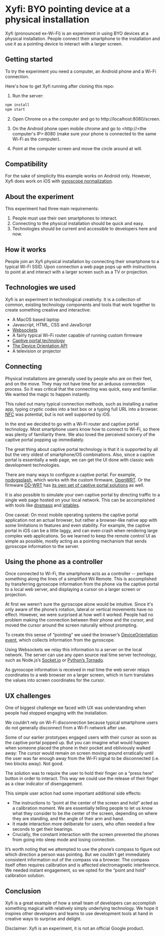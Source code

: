 # Xyfi: BYO pointing device at a physical installation

Xyfi (pronounced ex-Wi-Fi) is an experiment in using BYO devices at a physical installation. People connect their smartphone to the installation and use it as a pointing device to interact with a larger screen.


## Getting started

To try the experiment you need a computer, an Android phone and a Wi-Fi connection. 

Here's how to get Xyfi running after cloning this repo:

1. Run the server:

```bash
npm install
npm start
```

2. Open Chrome on a the computer and go to http://localhost:8080/screen.

3. On the Android phone open mobile chrome and go to <http://<the computer's IP>:8080 (make sure your phone is connected to the same Wi-Fi as the computer).

4. Point at the computer screen and move the circle around at will.


## Compatibility

For the sake of simplicity this example works on Android only. However, Xyfi does work on iOS with [gyroscope normalization](https://www.npmjs.com/package/gyronorm).


## About the experiment

This experiment had three main requirements:
 1. People must use their own smartphones to interact.
 2. Connecting to the physical installation should be quick and easy.
 3. Technologies should be current and accessible to developers here and now.


## How it works

People join an Xyfi physical installation by connecting their smartphone to a typical Wi-Fi SSID. Upon connection a web page pops up with instructions to point at and interact with a larger screen such as a TV or projection.


## Technologies we used

Xyfi is an experiment in technological creativity. It is a collection of common, existing technology components and tools that work together to create something creative and interactive:
 * A MacOS based laptop
 * Javascript, HTML, CSS and JavaScript
 * [Websockets](https://www.w3.org/TR/2011/WD-websockets-20110929)
 * A fairly typical Wi-Fi router capable of running custom firmware
 * [Captive portal technology](https://en.wikipedia.org/wiki/Captive_portal)
 * [The Device Orientation API](https://www.w3.org/TR/orientation-event)
 * A television or projector


## Connecting

Physical installations are generally used by people who are on their feet, and on the move. They may not have time for an arduous connection process. So it was critical that the connecting was quick, easy and familiar. We wanted the magic to happen instantly.

This ruled out many typical connection methods, such as installing a native app, typing cryptic codes into a text box or a typing full URL into a browser. [NFC](https://en.wikipedia.org/wiki/Near_field_communication) was potential, but is not well supported by iOS.

In the end we decided to go with a Wi-Fi router and captive portal technology. Most smartphone users know how to connect to Wi-Fi, so there was plenty of familiarity there. We also loved the perceived sorcery of the captive portal popping up immediately.

The great thing about captive portal technology is that it is supported by all but the very oldest of smartphone/OS combinations. Also, since a captive portal is essentially a web page, we can get the UI done with classic web development technologies.

There are many ways to configure a captive portal. For example, [nodogsplash](https://wiki.openwrt.org/doc/howto/wireless.hotspot.nodogsplash), which works with the custom firmware, [OpenWRT](https://openwrt.org). Or the firmware [DD-WRT](https://www.dd-wrt.com) has [its own set of captive portal solutions](https://www.dd-wrt.com/wiki/index.php/Captive_Portal) as well. 

It is also possible to simulate your own captive portal by directing traffic to a single web page hosted on your local network. This can be accomplished with tools like [dnsmasq](http://www.thekelleys.org.uk/dnsmasq/doc.html) and [iptables](https://en.wikipedia.org/wiki/Iptables).

One caveat: On most mobile operating systems the captive portal application not an actual browser, but rather a browser-like native app with some limitations in features and even stability. For example, the captive portal in iOS can be a little laggy, and can even crash when rendering large complex web applications. So we learned to keep the remote control UI as simple as possible, mostly acting as a pointing mechanism that sends gyroscope information to the server.


## Using the phone as a controller

Once connected to Wi-Fi, the smartphone acts as a controller -- perhaps something along the lines of a simplified Wii Remote. This is accomplished by transferring gyroscope information from the phone via the captive portal to a local web server, and displaying a cursor on a larger screen or projection.

At first we weren’t sure the gyroscope alone would be intuitive. Since it's only aware of the phone’s rotation, lateral or vertical movements have no effect. However, we were surprised at how well it worked. People had no problem making the connection between their phone and the cursor, and moved the cursor around the screen naturally without prompting.

To create this sense of “pointing” we used the browser’s [DeviceOrientation event](https://w3c.github.io/deviceorientation/spec-source-orientation.html), which collects information from the gyroscope.

Using Websockets we relay this information to a server on the local network. The server can use any open source real time server technology, such as Node.js’s [Socket.io](https://socket.io) or [Python’s Tornado](http://www.tornadoweb.org).

As gyroscope information is received in real time the web server relays coordinates to a web browser on a larger screen, which in turn translates the values into screen coordinates for the cursor.


## UX challenges

One of biggest challenge we faced with UX was understanding when people had stopped engaging with the installation. 

We couldn’t rely on Wi-Fi disconnection because typical smartphone users do not generally disconnect from a Wi-Fi network after use. 

Some of our earlier prototypes engaged users with their cursor as soon as the captive portal popped up. But you can imagine what would happen when someone placed the phone in their pocket and obliviously walked away: The cursor would remain on screen moving around erratically until the user was far enough away from the Wi-Fi signal to be disconnected (i.e. two blocks away). Not good.

The solution was to require the user to hold their finger on a “press here” button in order to interact. This way we could use the release of their finger as a clear indicator of disengagement. 

This simple user action had some important additional side effects:
 * The instructions to “point at the center of the screen and hold” acted as a calibration moment. We are essentially telling people to let us know what they consider to be the center of the screen, depending on where they are standing, and the angle of their arm and hand.
 * It made interaction more deliberate for users, who often needed a few seconds to get their bearings.
 * Crucially, the constant interaction with the screen prevented the phones from going into sleep mode and losing connection.

It’s worth noting that we attempted to use the phone’s compass to figure out which direction a person was pointing. But we couldn’t get immediately consistent information out of the compass via a browser. The compass itself often requires calibration and is affected electromagnetic interference. We needed instant engagement, so we opted for the “point and hold” calibration solution. 


## Conclusion

Xyfi is a great example of how a small team of developers can accomplish something magical with relatively simply underlying technology. We hope it inspires other developers and teams to use development tools at hand in creative ways to surprise and delight.

Disclaimer: Xyfi is an experiment, it is not an official Google product.
